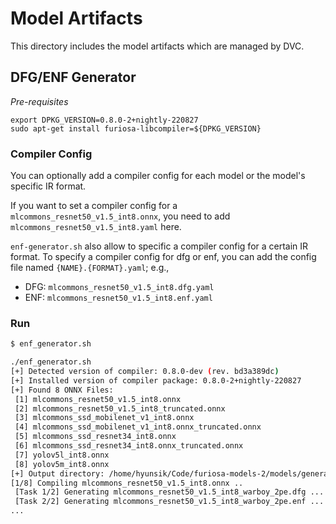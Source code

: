 # Model Artifacts

This directory includes the model artifacts which are managed by DVC.

## DFG/ENF Generator
*Pre-requisites*
```
export DPKG_VERSION=0.8.0-2+nightly-220827
sudo apt-get install furiosa-libcompiler=${DPKG_VERSION}
```   

### Compiler Config
You can optionally add a compiler config for each model or the model's specific IR format.

If you want to set a compiler config for a `mlcommons_resnet50_v1.5_int8.onnx`, 
you need to add `mlcommons_resnet50_v1.5_int8.yaml` here.

`enf-generator.sh` also allow to specific a compiler config for a certain IR format.
To specify a compiler config for dfg or enf, you can add the config file named `{NAME}.{FORMAT}.yaml`; e.g.,
* DFG: `mlcommons_resnet50_v1.5_int8.dfg.yaml`
* ENF: `mlcommons_resnet50_v1.5_int8.enf.yaml`

### Run
```sh 
$ enf_generator.sh

./enf_generator.sh 
[+] Detected version of compiler: 0.8.0-dev (rev. bd3a389dc)
[+] Installed version of compiler package: 0.8.0-2+nightly-220827
[+] Found 8 ONNX Files:
 [1] mlcommons_resnet50_v1.5_int8.onnx
 [2] mlcommons_resnet50_v1.5_int8_truncated.onnx
 [3] mlcommons_ssd_mobilenet_v1_int8.onnx
 [4] mlcommons_ssd_mobilenet_v1_int8.onnx_truncated.onnx
 [5] mlcommons_ssd_resnet34_int8.onnx
 [6] mlcommons_ssd_resnet34_int8.onnx_truncated.onnx
 [7] yolov5l_int8.onnx
 [8] yolov5m_int8.onnx
[+] Output directory: /home/hyunsik/Code/furiosa-models-2/models/generated/0.8.0-dev_bd3a389dc
[1/8] Compiling mlcommons_resnet50_v1.5_int8.onnx ..
 [Task 1/2] Generating mlcommons_resnet50_v1.5_int8_warboy_2pe.dfg ... (Skipped)
 [Task 2/2] Generating mlcommons_resnet50_v1.5_int8_warboy_2pe.enf ... (Skipped)
...
```